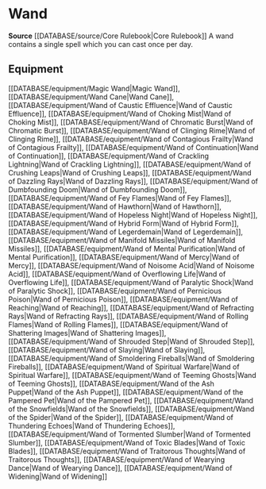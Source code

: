 ﻿---
id: '164'
name: Wand
rarity: Common
source: '[[DATABASE/source/Core Rulebook|Core Rulebook]]'
trait:
- Wand
type: Trait

---
# Wand

**Source** [[DATABASE/source/Core Rulebook|Core Rulebook]] 
A wand contains a single spell which you can cast once per day.

## Equipment

[[DATABASE/equipment/Magic Wand|Magic Wand]], [[DATABASE/equipment/Wand Cane|Wand Cane]], [[DATABASE/equipment/Wand of Caustic Effluence|Wand of Caustic Effluence]], [[DATABASE/equipment/Wand of Choking Mist|Wand of Choking Mist]], [[DATABASE/equipment/Wand of Chromatic Burst|Wand of Chromatic Burst]], [[DATABASE/equipment/Wand of Clinging Rime|Wand of Clinging Rime]], [[DATABASE/equipment/Wand of Contagious Frailty|Wand of Contagious Frailty]], [[DATABASE/equipment/Wand of Continuation|Wand of Continuation]], [[DATABASE/equipment/Wand of Crackling Lightning|Wand of Crackling Lightning]], [[DATABASE/equipment/Wand of Crushing Leaps|Wand of Crushing Leaps]], [[DATABASE/equipment/Wand of Dazzling Rays|Wand of Dazzling Rays]], [[DATABASE/equipment/Wand of Dumbfounding Doom|Wand of Dumbfounding Doom]], [[DATABASE/equipment/Wand of Fey Flames|Wand of Fey Flames]], [[DATABASE/equipment/Wand of Hawthorn|Wand of Hawthorn]], [[DATABASE/equipment/Wand of Hopeless Night|Wand of Hopeless Night]], [[DATABASE/equipment/Wand of Hybrid Form|Wand of Hybrid Form]], [[DATABASE/equipment/Wand of Legerdemain|Wand of Legerdemain]], [[DATABASE/equipment/Wand of Manifold Missiles|Wand of Manifold Missiles]], [[DATABASE/equipment/Wand of Mental Purification|Wand of Mental Purification]], [[DATABASE/equipment/Wand of Mercy|Wand of Mercy]], [[DATABASE/equipment/Wand of Noisome Acid|Wand of Noisome Acid]], [[DATABASE/equipment/Wand of Overflowing Life|Wand of Overflowing Life]], [[DATABASE/equipment/Wand of Paralytic Shock|Wand of Paralytic Shock]], [[DATABASE/equipment/Wand of Pernicious Poison|Wand of Pernicious Poison]], [[DATABASE/equipment/Wand of Reaching|Wand of Reaching]], [[DATABASE/equipment/Wand of Refracting Rays|Wand of Refracting Rays]], [[DATABASE/equipment/Wand of Rolling Flames|Wand of Rolling Flames]], [[DATABASE/equipment/Wand of Shattering Images|Wand of Shattering Images]], [[DATABASE/equipment/Wand of Shrouded Step|Wand of Shrouded Step]], [[DATABASE/equipment/Wand of Slaying|Wand of Slaying]], [[DATABASE/equipment/Wand of Smoldering Fireballs|Wand of Smoldering Fireballs]], [[DATABASE/equipment/Wand of Spiritual Warfare|Wand of Spiritual Warfare]], [[DATABASE/equipment/Wand of Teeming Ghosts|Wand of Teeming Ghosts]], [[DATABASE/equipment/Wand of the Ash Puppet|Wand of the Ash Puppet]], [[DATABASE/equipment/Wand of the Pampered Pet|Wand of the Pampered Pet]], [[DATABASE/equipment/Wand of the Snowfields|Wand of the Snowfields]], [[DATABASE/equipment/Wand of the Spider|Wand of the Spider]], [[DATABASE/equipment/Wand of Thundering Echoes|Wand of Thundering Echoes]], [[DATABASE/equipment/Wand of Tormented Slumber|Wand of Tormented Slumber]], [[DATABASE/equipment/Wand of Toxic Blades|Wand of Toxic Blades]], [[DATABASE/equipment/Wand of Traitorous Thoughts|Wand of Traitorous Thoughts]], [[DATABASE/equipment/Wand of Wearying Dance|Wand of Wearying Dance]], [[DATABASE/equipment/Wand of Widening|Wand of Widening]]